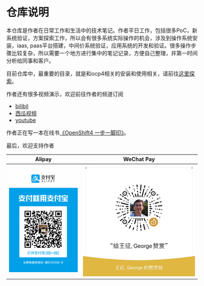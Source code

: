 # 仓库说明

本仓库是作者在日常工作和生活中的技术笔记。作者平日工作，包括很多PoC，新系统验证，方案探索工作，所以会有很多系统实际操作的机会，涉及到操作系统安装，iaas, paas平台搭建，中间价系统验证，应用系统的开发和验证。很多操作步骤比较复杂，所以需要一个地方进行集中的笔记记录，方便自己整理，并第一时间分析给同事和客户。

目前仓库中，最重要的目录，就是和ocp4相关的安装和使用相关，请前往[这里探索](redhat/ocp4/4.3/4.3.disconnect.operator.md)。

作者还有很多视频演示，欢迎前往作者的频道订阅
- [bilibil](https://space.bilibili.com/19536819)
- [西瓜视频](https://www.ixigua.com/home/1134309560818120)
- [youtube](https://www.youtube.com/user/wangzheng422)

作者正在写一本在线书[《OpenShift4 一步一脚印》](https://wangzheng422.github.io/openshift4-steps-book/introduction.html)。

最后，欢迎支持作者

|              Alipay              |               WeChat Pay               |
| :------------------------------: | :------------------------------------: |
| ![alipay](imgs/2020-06-27-18-53-41.png) | ![wechatpay](imgs/2020-06-27-18-53-54.png) |



